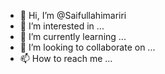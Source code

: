 - 👋 Hi, I’m @Saifullahimariri
- 👀 I’m interested in ...
- 🌱 I’m currently learning ...
- 💞️ I’m looking to collaborate on ...
- 📫 How to reach me ...

<!---
Saifullahimariri/Saifullahimariri is a ✨ special ✨ repository because its `README.md` (this file) appears on your GitHub profile.
You can click the Preview link to take a look at your changes.
--->
